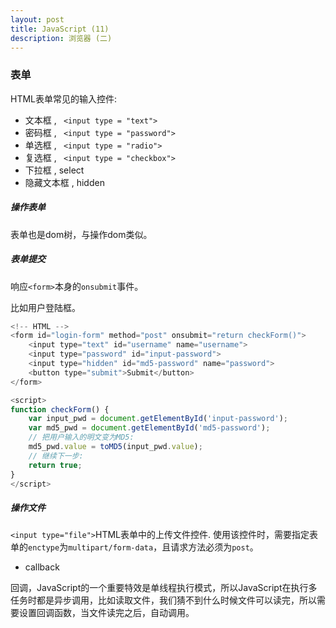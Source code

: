 ```yaml
---
layout: post
title: JavaScript (11)
description: 浏览器 (二)
---
```


### 表单

HTML表单常见的输入控件:

+ 文本框 , ``` <input type = "text">```
+ 密码框 , ``` <input type = "password">```
+ 单选框 , ``` <input type = "radio">```
+ 复选框 , ``` <input type = "checkbox">```
+ 下拉框 , select
+ 隐藏文本框 , hidden


##### 操作表单

表单也是dom树，与操作dom类似。

##### 表单提交

响应```<form>```本身的```onsubmit```事件。

比如用户登陆框。

```JavaScript
<!-- HTML -->
<form id="login-form" method="post" onsubmit="return checkForm()">
    <input type="text" id="username" name="username">
    <input type="password" id="input-password">
    <input type="hidden" id="md5-password" name="password">
    <button type="submit">Submit</button>
</form>

<script>
function checkForm() {
    var input_pwd = document.getElementById('input-password');
    var md5_pwd = document.getElementById('md5-password');
    // 把用户输入的明文变为MD5:
    md5_pwd.value = toMD5(input_pwd.value);
    // 继续下一步:
    return true;
}
</script>
```

##### 操作文件

  ```<input type="file">```HTML表单中的上传文件控件.
  使用该控件时，需要指定表单的```enctype```为```multipart/form-data```，且请求方法必须为```post```。

  + callback

  回调，JavaScript的一个重要特效是单线程执行模式，所以JavaScript在执行多任务时都是异步调用，比如读取文件，我们猜不到什么时候文件可以读完，所以需要设置回调函数，当文件读完之后，自动调用。
